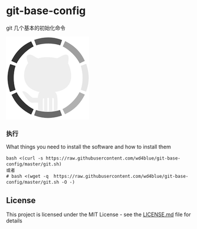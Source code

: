 # git-base-config


git 几个基本的初始化命令

![快跑小白](./git.png)

### 执行

What things you need to install the software and how to install them

```
bash <(curl -s https://raw.githubusercontent.com/wd4blue/git-base-config/master/git.sh)
或者
# bash <(wget -q  https://raw.githubusercontent.com/wd4blue/git-base-config/master/git.sh -O -)

```

## License

This project is licensed under the MIT License - see the [LICENSE.md](LICENSE.md) file for details


